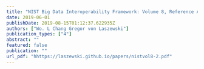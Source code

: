 ```yaml
---
title: "NIST Big Data Interoperability Framework: Volume 8, Reference Architecture Interfaces"
date: 2019-06-01
publishDate: 2019-08-15T01:12:37.622935Z
authors: ["Wo. L Chang Gregor von Laszewski"]
publication_types: ["4"]
abstract: ""
featured: false
publication: ""
url_pdf: "hhttps://laszewski.github.io/papers/nistvol8-2.pdf"
---
```


